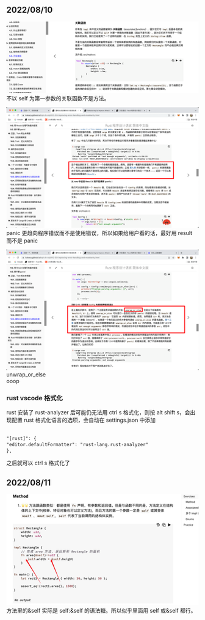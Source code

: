 ## 2022/08/10

![](./img/2022-08-10-10-25-01.png)  
不以 self 为第一参数的关联函数不是方法。

![](./img/2022-08-10-10-32-07.png)  
panic 更趋向程序错误而不是使用错误，所以如果给用户看的话，最好用 result 而不是 panic

![](./img/2022-08-10-10-41-52.png)  
unwrap_or_else  
ooop

### rust vscode 格式化

rust 安装了 rust-analyzer 后可能仍无法用 ctrl s 格式化，则按 alt shift s，会出现配置 rust 格式化语言的选项，会自动在 settings.json 中添加

```

"[rust]": {
"editor.defaultFormatter": "rust-lang.rust-analyzer"
},

```

之后就可以 ctrl s 格式化了

## 2022/08/11

![](./img/2022-08-11-17-18-57.png)  
方法里的&self 实际是 self:&self 的语法糖。所以似乎里面用 self 或&self 都行。
